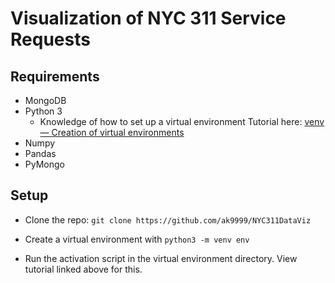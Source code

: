 # Visualization of NYC 311 Service Requests

## Requirements
* MongoDB
* Python 3
	* Knowledge of how to set up a virtual environment
	Tutorial here: [venv — Creation of virtual environments](https://docs.python.org/3/library/venv.html)
* Numpy
* Pandas
* PyMongo

## Setup

* Clone the repo: `git clone https://github.com/ak9999/NYC311DataViz`

* Create a virtual environment with `python3 -m venv env`

* Run the activation script in the virtual environment directory. View tutorial linked above for this.
